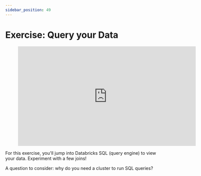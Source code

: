 ```yaml
---
sidebar_position: 49
---
```

# Exercise: Query your Data


<div style={{textAlign: 'center'}}>

<figure class="video-container">
    <iframe width="560" height="315" src="https://www.youtube.com/embed/https://youtu.be/FWweHyUP8m8" title="YouTube video player" frameborder="0" allow="accelerometer; autoplay; clipboard-write; encrypted-media; gyroscope; picture-in-picture" allowfullscreen></iframe>
</figure>

</div>

For this exercise, you'll jump into Databricks SQL (query engine) to view your data. Experiment with a few joins!

A question to consider: why do you need a cluster to run SQL queries?